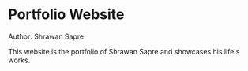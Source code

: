 # Portfolio Website

Author: Shrawan Sapre

This website is the portfolio of Shrawan Sapre and showcases his life's works.
